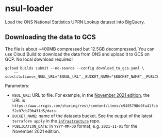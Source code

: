 # nsul-loader

Load the ONS National Statistics UPRN Lookup dataset into BigQuery.

## Downloading the data to GCS

The file is about ~400MB compressed but 12.5GB decompressed.
You can use Cloud Build to download the data from ONS and upload it to GCS on GCP.
No local download required!

```
gcloud builds submit --no-source --config download_to_gcs.yaml \
    --substitutions=_NSUL_URL="$NSUL_URL",_BUCKET_NAME="$BUCKET_NAME",_PUBLICATION_DATE="$PUBLICATION_DATE"
```

Parameters:

* `NSUL_URL`: URL to file. For example, in the [November 2021 edition](https://geoportal.statistics.gov.uk/datasets/national-statistics-uprn-lookup-november-2021/about), the URL is `https://www.arcgis.com/sharing/rest/content/items/c9405798d9fa41fcb52e07cb79b431d5/data`.
* `BUCKET_NAME`: name of the datasets bucket. See the output of the latest `terraform apply` in the [`infrastructure`](https://github.com/centrefornetzero/infrastructure) repo.
* `PUBLICATION_DATE`: in `YYYY-MM-DD` format, e.g. `2021-11-01` for the November 2021 edition.
